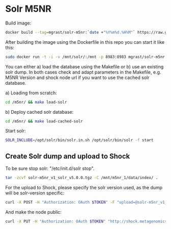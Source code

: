 

# Solr M5NR

Build image:
```bash
docker build --tag=mgrast/solr-m5nr:`date +"%Y%m%d.%H%M"` https://raw.githubusercontent.com/MG-RAST/myM5NR/master/solr/docker/Dockerfile
```

After building the image using the Dockerfile in this repo you can start it like this:

```bash
sudo docker run -t -i -v /mnt/solr/:/mnt -p 8983:8983 mgrast/solr-m5nr
```

You can either a) load the database using the Makefile or b) use an existing solr dump. In both cases check and adapt parameters in the Makefile, e.g. M5NR Version and shock node url if you want to use the cached solr database.

a) Loading from scratch:
```bash
cd /m5nr/ && make load-solr
```
b) Deploy cached solr database: 
```bash
cd /m5nr/ && make load-cached-solr
```

Start solr:
```bash
SOLR_INCLUDE=/opt/solr/bin/solr.in.sh /opt/solr/bin/solr -f start
```


## Create Solr dump and upload to Shock

To be sure stop solr: "/etc/init.d/solr stop". 
```bash
tar -zcvf solr-m5nr_v1_solr_v5.0.0.tgz -C /mnt/m5nr_1/data/index/ .
```

For the upload to Shock, please specify the solr version used, as the dump will be solr-version specific:

```bash
curl -X POST -H "Authorization: OAuth $TOKEN" -F "upload=@solr-m5nr_v1_solr_v5.0.0.tgz" -F attributes_str='{"type":"data-library","data-library-name":"Solr M5NR", "description": "Solr M5NR v1 with Solr v5.0.0", "version":"1", "member": "1/1", "provenance" : { "creation_type" : "manual", "note": "tar -zcvf solr-m5nr_v1_solr_v5.0.0.tgz -C /mnt/m5nr_1/data/index/ ."} }' "http://shock.metagenomics.anl.gov/node"
```

And make the node public:
```bash
curl -X PUT -H "Authorization: OAuth $TOKEN" "http://shock.metagenomics.anl.gov/node/<node_id>/acl/public_read"
```

